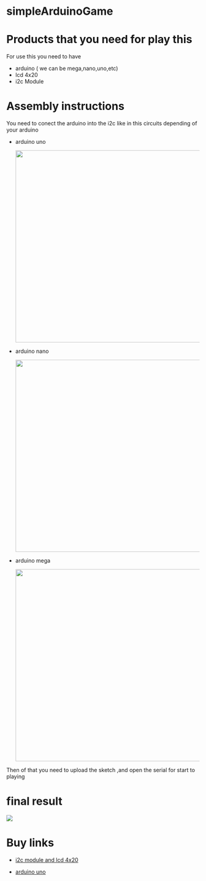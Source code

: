 # simpleArduinoGame

# Products that you need for play this
For use this you need to have 
  
-  arduino ( we can be mega,nano,uno,etc)
- lcd 4x20
- i2c Module 

# Assembly instructions 

You need to conect the arduino into the i2c like in this circuits depending of your arduino
- arduino uno 

  <img width = 500 src="https://www.geekfactory.mx/wp-content/uploads/2017/04/displayI2C_bb_fritzing.jpg">
  
- arduino nano 

  <img width=500 src ="https://eecs.blog/wp-content/uploads/2019/02/arduino-i2c-ssd1306-oled-screen-tutorial-1280x720.png">
  
- arduino mega 

  <img width=500 src="https://parzibyte.me/blog/wp-content/uploads/2018/02/Conexi%C3%B3nArduinoMEGA_bb.png"> 

Then of that you need to upload the sketch ,and open the serial for start to playing

 # final result

  

<img src="https://github.com/ranon-rat/zombiesArduinoGame/blob/main/arduino.jpeg?raw=true">

# Buy links 

<a href="https://www.amazon.com/-/es/SunFounder-Serial-M%C3%B3dulo-Arduino-Mega2560/dp/B01GPUMP9C/ref=sr_1_2?__mk_es_US=%C3%85M%C3%85%C5%BD%C3%95%C3%91&dchild=1&keywords=lcd+4x20&qid=1607453872&sr=8-2">
  
  - i2c module and lcd 4x20
  </a>
<a href ="https://www.amazon.com/-/es/Elegoo-Placa-ATmega328P-ATMEGA16U2-Arduino/dp/B01EWOE0UU/ref=sr_1_4?__mk_es_US=%C3%85M%C3%85%C5%BD%C3%95%C3%91&dchild=1&keywords=arduino+uno&qid=1607454014&sr=8-4"> 
  
  - arduino uno 
  </a>
